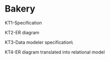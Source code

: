 # Bakery
KT1-Specification

КТ2-ER diagram

KT3-Data modeler specification\

KT4-ER diagram translated into relational model

